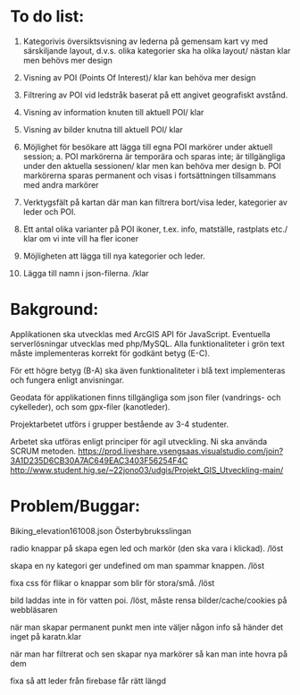 # To do list:

1. Kategorivis översiktsvisning av lederna på gemensam kart vy med särskiljande layout, d.v.s. olika kategorier ska ha olika layout/ nästan klar men behövs mer design

2. Visning av POI (Points Of Interest)/ klar kan behöva mer design

3. Filtrering av POI vid ledstråk baserat på ett angivet geografiskt avstånd.

4. Visning av information knuten till aktuell POI/ klar

5. Visning av bilder knutna till aktuell POI/ klar

6. Möjlighet för besökare att lägga till egna POI markörer under aktuell session;
a. POI markörerna är temporära och sparas inte; är tillgängliga under den aktuella sessionen/ klar men kan behöva mer design
b. POI markörerna sparas permanent och visas i fortsättningen tillsammans med andra markörer

7. Verktygsfält på kartan där man kan filtrera bort/visa leder, kategorier av leder och POI.

8. Ett antal olika varianter på POI ikoner, t.ex. info, matställe, rastplats etc./ klar om vi inte vill ha fler iconer

9. Möjligheten att lägga till nya kategorier och leder.

10. Lägga till namn i json-filerna. /klar

# Bakground:

Applikationen ska utvecklas med ArcGIS API för JavaScript. Eventuella serverlösningar utvecklas med php/MySQL.
Alla funktionaliteter i grön text måste implementeras korrekt för godkänt betyg (E-C).

För ett högre betyg (B-A) ska även funktionaliteter i blå text implementeras och fungera enligt anvisningar.

Geodata för applikationen finns tillgängliga som json filer (vandrings- och cykelleder), och som gpx-filer (kanotleder).

Projektarbetet utförs i grupper bestående av 3-4 studenter.

Arbetet ska utföras enligt principer för agil utveckling. Ni ska använda SCRUM metoden.
https://prod.liveshare.vsengsaas.visualstudio.com/join?3A1D235D6CB30A7AC649EAC3403F56254F4C
http://www.student.hig.se/~22jono03/udgis/Projekt_GIS_Utveckling-main/

# Problem/Buggar:

Biking_elevation161008.json
Österbybruksslingan

radio knappar på skapa egen led och markör (den ska vara i klickad). /löst

skapa en ny kategori ger undefined om man spammar knappen. /löst

fixa css för flikar o knappar som blir för stora/små. /löst

bild laddas inte in för vatten poi. /löst, måste rensa bilder/cache/cookies på webbläsaren

när man skapar permanent punkt men inte väljer någon info så händer det inget på karatn.klar

när man har filtrerat och sen skapar nya markörer så kan man inte hovra på dem

fixa så att leder från firebase får rätt längd

